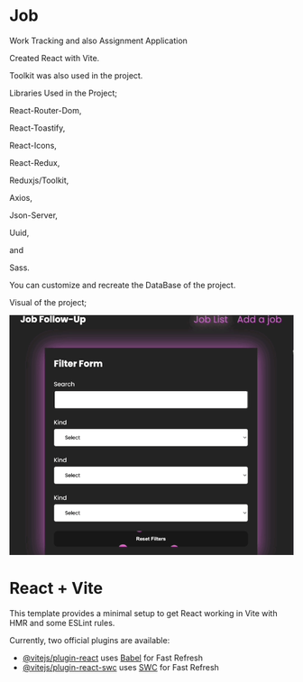 # Job

Work Tracking and also Assignment Application

Created React with Vite.

Toolkit was also used in the project.

Libraries Used in the Project;

React-Router-Dom,

React-Toastify,

React-Icons,

React-Redux,

Reduxjs/Toolkit,

Axios,

Json-Server,

Uuid,

and

Sass.

You can customize and recreate the DataBase of the project.

Visual of the project;

![Animation](https://github.com/oranmehmetsirin/Job/blob/main/gif.gif?raw=true)

# React + Vite

This template provides a minimal setup to get React working in Vite with HMR and some ESLint rules.

Currently, two official plugins are available:

- [@vitejs/plugin-react](https://github.com/vitejs/vite-plugin-react/blob/main/packages/plugin-react/README.md) uses [Babel](https://babeljs.io/) for Fast Refresh
- [@vitejs/plugin-react-swc](https://github.com/vitejs/vite-plugin-react-swc) uses [SWC](https://swc.rs/) for Fast Refresh

